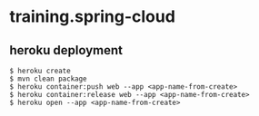 # training.spring-cloud

## heroku deployment

````shell
$ heroku create
$ mvn clean package
$ heroku container:push web --app <app-name-from-create>
$ heroku container:release web --app <app-name-from-create>
$ heroku open --app <app-name-from-create>
````